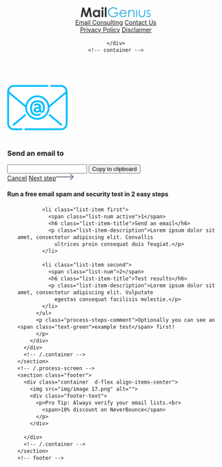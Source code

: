  
<!DOCTYPE html>
<html lang="en">

<head>
  <meta charset="UTF-8">
  <meta name="viewport" content="width=device-width, initial-scale=1.0">
  <title>MailGenius</title>
  <link href="https://fonts.googleapis.com/css2?family=PT+Sans:wght@400;700&display=swap" rel="stylesheet">
  <link rel="stylesheet" href="css/slicknav.css">
 <link
  rel="stylesheet"
  href="https://cdnjs.cloudflare.com/ajax/libs/animate.css/4.0.0/animate.min.css"/>
  <link rel="stylesheet" href="css/style.css">
</head>

<body>
  <header class="header">
    <div class="container d-flex align-items-center">
      <a href="#" class="logo hvr-grow">
        <img src="img/logo.png" alt="logo">
      </a>
      <div class="header-nav d-flex align-items-center justify-content-btw">
        <nav class="main-header-nav">
          <a href="#" class="hvr-grow">Email Consulting</a>
          <a href="#" class="hvr-grow">Contact Us</a>
        </nav>
        <nav class="info-header-nav">
          <a href="#" class="hvr-grow">Privacy Policy</a>
          <a href="#" class="hvr-grow">Disclaimer</a>
        </nav>
      </div>
      
    </div>
    <!-- container -->
  </header>
  <!-- header -->
  <main class="main full-height">
    <section class="process-screen">
      <div class="container d-flex align-items-center justify-content-btw">
        <div class="process-screen-content d-flex flex-direction-column">
          <div class="process-screen-body">
            <form class="action-form d-flex flex-direction-column align-items-center">
              <img src="img/email (1) 1.svg" alt="" class="process-logo">
              <h3 class="process-title">Send an email to</h3>
              <input type="email" name="email" class="form-control">
              <button type="submit" class="btn gradient-btn hvr-bob">Copy to clipboard</button>
            </form>
            <!-- /.action-form -->
          </div>
          <!-- process-screen-body -->
          <div class="process-screen-footer d-flex align-items-center justify-content-btw">
            <a href="#" class="hvr-grow">Cancel</a>
            <a href="#" class="hvr-grow">Next step<img src="img/Arrow 1.svg" alt=""></a>
          </div>
          <!-- /.process-screen-footer -->
        </div>
        <!-- /.process-screen-content -->
        <div class="process-steps">
          <h4 class="process-steps-title">
            Run a <span class="text-green">free</span> email spam and security test in 2 easy steps
          </h4>
          <ul class="process-steps-list">

            <li class="list-item first">
              <span class="list-num active">1</span>
              <h6 class="list-item-title">Send an email</h6>
              <p class="list-item-description">Lorem ipsum dolor sit amet, consectetur adipiscing elit. Convallis
                ultrices proin consequat duis feugiat.</p>
            </li>

            <li class="list-item second">
              <span class="list-num">2</span>
              <h6 class="list-item-title">Test results</h6>
              <p class="list-item-description">Lorem ipsum dolor sit amet, consectetur adipiscing elit. Vulputate
                egestas consequat facilisis molestie.</p>
            </li>
          </ul>
          <p class="process-steps-comment">Optionally you can see an <span class="text-green">example test</span> first!
          </p>
        </div>
      </div>
      <!-- /.container -->
    </section>
    <!-- /.process-screen -->
    <section class="footer">
      <div class="container  d-flex align-items-center">
        <img src="img/image 17.png" alt="">
        <div class="footer-text">
          <p>Pro Tip: Always verify your email lists.<br>
            <span>10% discount on NeverBounce</span>
          </p>
        </div>

      </div>
      <!-- /.container -->
    </section>
    <!-- footer -->

  </main>
  <script src="https://code.jquery.com/jquery-3.5.1.min.js" integrity="sha256-9/aliU8dGd2tb6OSsuzixeV4y/faTqgFtohetphbbj0=" crossorigin="anonymous"></script>
<script src="js/jquery.slicknav.min.js"></script>
<script>
  $(function(){
      $('.header-nav').slicknav({
appendTo: '.header .container',
label: ''
      });
  });
</script>

</body>

</html>
